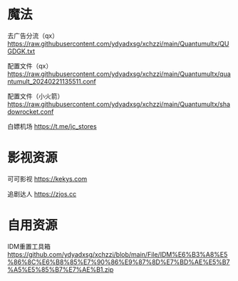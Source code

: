 # 魔法
  去广告分流（qx） https://raw.githubusercontent.com/ydyadxsg/xchzzi/main/Quantumultx/QUGDGK.txt

  配置文件（qx） https://raw.githubusercontent.com/ydyadxsg/xchzzi/main/Quantumultx/quantumult_20240221135511.conf

  配置文件（小火箭）https://raw.githubusercontent.com/ydyadxsg/xchzzi/main/Quantumultx/shadowrocket.conf

  白嫖机场 https://t.me/jc_stores

# 影视资源
  可可影视 https://kekys.com

  追剧达人 https://zjos.cc

# 自用资源
IDM重置工具箱 https://github.com/ydyadxsg/xchzzi/blob/main/File/IDM%E6%B3%A8%E5%86%8C%E6%B8%85%E7%90%86%E9%87%8D%E7%BD%AE%E5%B7%A5%E5%85%B7%E7%AE%B1.zip

